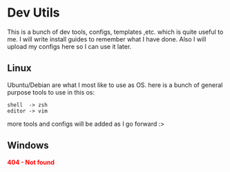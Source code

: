 # Dev Utils

This is a bunch of dev tools, configs, templates ,etc. which is quite useful to me.
I will write install guides to remember what I have done.
Also I will upload my configs here so I can use it later.

## Linux

Ubuntu/Debian are what I most like to use as OS. here is a bunch of general purpose tools to use in this os:

    shell  -> zsh
    editor -> vim

more tools and configs will be added as I go forward :>

## Windows

<b style="color: red">404 - Not found</b>
